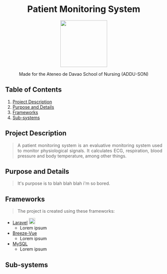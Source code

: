 <h1 align="center"> Patient Monitoring System </h1>
<p align="center"> <img src="https://user-images.githubusercontent.com/103469969/209050078-d8483086-c632-48ec-a8b6-ccaf9ef361bb.png" style="width: 150px; height: 150px"> </p>

<p align="center"> Made for the Ateneo de Davao School of Nursing (ADDU-SON) </p>

## Table of Contents
1. [Project Description](#project-description)
2. [Purpose and Details](#purpose-and-details)
3. [Frameworks](#frameworks)
4. [Sub-systems](#sub-systems)

## Project Description
> <p align="justify"> A patient monitoring system is an evaluative monitoring system used to monitor physiological signals. It calculates ECG, respiration, blood pressure and body temperature, among other things. </p>

## Purpose and Details
> <p align="justify"> It's purpose is to blah blah blah i'm so bored.
## Frameworks
> <p align="justify"> The project is created using these frameworks: </p>
* [Laravel](https://laravel.com/) <img src="https://user-images.githubusercontent.com/103469969/209066598-90d55001-2dbe-4bc4-b2f9-43426696399f.png"
style="width: 20px; height: 20px">
  * Lorem ipsum
* [Breeze-Vue](http://breeze.github.io/doc-main/)
  * Lorem ipsum 
* [MySQL](https://www.mysql.com/)
  * Lorem ipsum

## Sub-systems
